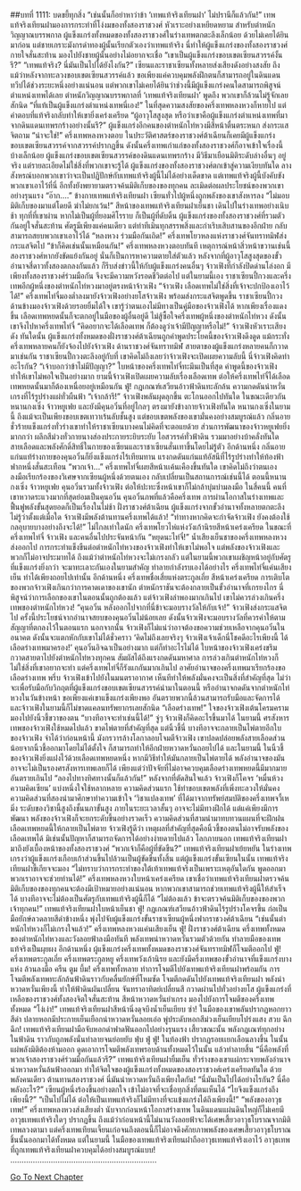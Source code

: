 ##บทที่ 1111: บดขยี้ทุกสิ่ง
“เช่นนั้นก็อย่าหาว่าข้า ‘เทพแท้จริงเทียนฝา’ ไม่ปรานีก็แล้วกัน!”
เทพแท้จริงเทียนฝามองการกระทำที่โง่งมของทั้งสองราชวงศ์ หัวเราะอย่างเหยียดหยาม
สำหรับตำหนักวิญญาณบรรพกาล ผู้แข็งแกร่งทั้งหมดของทั้งสองราชวงศ์ในร่างเทพตกตะลึงเล็กน้อย ด้วยไม่เคยได้ยินมาก่อน
แต่ชายเกราะมังกรดำทองผู้นั้นเรียกตัวเองว่าเทพแท้จริง นี่ทำให้ผู้แข็งแกร่งของทั้งสองราชวงศ์กายใจสั่นสะท้าน มองไปยังชายผู้นั้นอย่างไม่อยากจะเชื่อ
“เขาเป็นผู้แข็งแกร่งขอบเขตเซียนสวรรค์งั้นรึ?”
“เทพแท้จริง? นี่มันเป็นไปได้ยังไงกัน?”
เซียนและราชาเซียนทั้งหลายส่งเสียงดังอย่างสงสัย
ถึงแม้ว่าหลังจากทะลวงขอบเขตเซียนสวรรค์แล้ว ขอเพียงแค่ควบคุมพลังฝึกตนก็สามารถอยู่ในดินแดนทวีปได้ช่วงระยะหนึ่งอย่างแน่นอน
แต่พวกเขาไม่เคยได้ยินว่าช่วงนี้มีผู้แข็งแกร่งคนใดสามารถพิสูจน์ตำแหน่งเทพได้เลย ตำหนักวิญญาณบรรพกาลที่ ‘เทพแท้จริงเทียนฝา’ พูดถึง พวกเขาก็ล้วนไม่รู้จักเลยสักนิด
“ที่แท้เป็นผู้แข็งแกร่งตำแหน่งเทพนี่เอง!”
ในที่สุดความสงสัยของครึ่งเทพหลงหวงก็หายไป แต่คำตอบที่แท้จริงกลับทำให้เขายิ่งเคร่งเครียด
“ผู้อาวุโสสูงสุด หรือว่าเขาคือผู้แข็งแกร่งตำแหน่งเทพที่มาจากดินแดนเทพรกร้างอย่างนั้นรึ?”
ผู้แข็งแกร่งอีกคนของตำหนักไท่หวงมีสีหน้าตื่นตระหนก ส่งกระแสจิตถาม
“น่าจะใช่!”
ครึ่งเทพหลงหวงตอบ
ในประวัติศาสตร์ของราชวงศ์ต้าเฉียนก็เคยมีผู้แข็งแกร่งขอบเขตเซียนสวรรค์จากสวรรค์ปรากฏขึ้น ดังนั้นครึ่งเทพเก่าแก่ของทั้งสองราชวงศ์ก็อาจเข้าใจเรื่องนี้บ้างเล็กน้อย
ผู้แข็งแกร่งขอบเขตเซียนสวรรค์ของดินแดนเทพรกร้าง มีวิธีมาเยือนมิติระดับล่างอื่นๆ อยู่จริง แต่รายละเอียดไม่ใช่สิ่งที่พวกเขาจะรู้ได้
ผู้แข็งแกร่งของทั้งสองราชวงศ์ตกเข้าสู่ความเงียบทันใด
ลางสังหรณ์บอกพวกเขาว่าจะเป็นปฏิปักษ์กับเทพแท้จริงผู้นี้ไม่ได้อย่างเด็ดขาด
แต่เทพแท้จริงผู้นี้บังคับขังพวกเขาเอาไว้ที่นี่ อีกทั้งยังพยายามตรวจค้นมิติเก็บของของทุกคน ละเมิดต่อผลประโยชน์ของพวกเขาอย่างรุนแรง
“อ๊าก….”
ข้างกายเทพแท้จริงเทียนฝา เซียนทั่วไปผู้หนึ่งถูกพลังของเขาสังหารลง
“ไม่มอบมิติเก็บของมาแต่โดยดี ฆ่าไม่ยกเว้น!”
สีหน้าของเทพแท้จริงเทียนฝาเย็นชา เดินไปในร่างเทพอย่างเนิบช้า
ทุกที่ที่เขาผ่าน หากไม่เป็นผู้ที่ยอมศิโรราบ ก็เป็นผู้ที่ดับดิ้น
ผู้แข็งแกร่งของทั้งสองราชวงศ์ที่รวมตัวกันอยู่ใจสั่นสะท้าน
ศัตรูมีเพียงแค่คนเดียว แต่ท่าทีเมินทุกสรรพสิ่งและกำเริบเสิบสานของอีกฝ่าย กลับสามารถสยบพวกเขาเอาไว้ได้
“หลงหวง ร่วมมือกันเถิด!”
ครึ่งเทพโยวหลงแห่งราชวงศ์จันทราทมิฬส่งกระแสจิตไป
“ข้าก็คิดเช่นนั้นเหมือนกัน!”
ครึ่งเทพหลงหวงตอบทันที
เหตุการณ์หน้าสิ่วหน้าขวานเช่นนี้ สองราชวงศ์หากยังขัดแย้งกันอยู่ นั่นก็เป็นการหาความตายใส่ตัวแล้ว
หลังจากที่ผู้อาวุโสสูงสุดของขั้วอำนาจสี่ดาวทั้งสองตกลงกันแล้ว ก็รีบส่งข่าวนี้ให้กับผู้แข็งแกร่งคนอื่นๆ
จ้าวเฟิงที่กำลังปิดด่านโล่งอก
มีเพียงทั้งสองราชวงศ์ร่วมมือกัน จึงจะมีความหวังรอดชีวิตต่อไป
แต่ในยามนี้เอง ราชาเซียนปี้กวงและครึ่งเทพอีกผู้หนึ่งของตำหนักไท่หวงมาอยู่ตรงหน้าจ้าวเฟิง
“จ้าวเฟิง เลือดเทพไม่ใช่สิ่งที่เจ้าจะปกป้องเอาไว้ได้!”
ครึ่งเทพไท่จี๋มองต่ำลงมายังจ้าวเฟิงอย่างยโสจ้าวเฟิง พร้อมส่งกระแสจิตพูดขึ้น
ราชาเซียนปี้กวงด้านข้างมองจ้าวเฟิงด้วยรอยยิ้มได้ใจ
เขารู้ว่าตนเองไม่มีทางเป็นคู่มือของจ้าวเฟิงได้ หากเพียงเรื่องแดงขึ้น เลือดเทพหยดนั้นก็จะตกอยู่ในมือของผู้อื่นอยู่ดี ไม่สู้ซื้อใจครึ่งเทพผู้หนึ่งของตำหนักไท่หวง ดังนั้นเขาจึงไปหาครึ่งเทพไท่จี๋
“คิดอยากจะได้เลือดเทพ ก็ต้องดูว่าเจ้ามีปัญญาหรือไม่!”
จ้าวเฟิงหัวเราะเสียงดัง
ทันใดนั้น ผู้แข็งแกร่งทั้งหมดของฝั่งราชวงศ์ต้าเฉียนถูกคำพูดประโยคนี้ของจ้าวเฟิงดึงดูด แม้กระทั่งครึ่งเทพหลายคนก็ยังจ้องไปยังจ้าวเฟิง
ด้านราชวงศ์จันทราทมิฬ สายตาของผู้แข็งแกร่งหลายคนก็กวาดมาเช่นกัน
ราชาเซียนปี้กวงตะลึงอยู่กับที่ เขาคิดไม่ถึงเลยว่าจ้าวเฟิงจะเปิดเผยความลับนี้ นี่จ้าวเฟิงคิดทำอะไรกัน?
“เจ้าบอกว่าข้าไม่มีปัญญา?”
ใบหน้าของครึ่งเทพไท่จี๋ทะมึนเป็นที่สุด คำพูดนี้ของจ้าวเฟิงทำให้เขาไม่พอใจเป็นอย่างมาก
ยามนี้จ้าวเฟิงเปิดเผยความลับเรื่องเลือดเทพ ต่อให้ครึ่งเทพไท่จี๋ได้เลือดเทพหยดนั้นมาก็ต้องเหนื่อยอยู่เหมือนกัน
ฟู่!
กฎเกณฑ์เสวียนอ้าวฟ้าดินทะลักล้น ความกดดันน่าหวั่นเกรงที่ไร้รูปร่างแผ่ทั่วผืนฟ้า
“เจ้ากล้ารึ!”
จ้าวเฟิงพลันผุดลุกขึ้น ตะโกนออกไปทันใด
ในขณะเดียวกัน หนานกงเซิ่ง จ้าวหยูเฟย และยังมีคุนอวิ๋นที่อยู่ไกลๆ ตรงมายังข้างกายจ้าวเฟิงทันใด
หนานกงเซิ่งในยามนี้ ถึงแม้จะเป็นเพียงขอบเขตเทวาเร้นลับชั้นสูง แต่ขอบเขตพลังของเขามั่นคงอย่างสมบูรณ์แล้ว กลิ่นอายชั่วร้ายแข็งแกร่งทั่วร่างเขาทำให้ราชาเซียนบางคนไม่คิดที่จะตอแยด้วย
ส่วนการพัฒนาของจ้าวหยูเฟยยิ่งมากกว่า ผลึกสีม่วงทั่วกายนางส่องประกายระยิบระยับ ไอสวรรค์ทั่วฟ้าดิน รวมมาอย่างบ้าคลั่งทันใด สายเลือดและพลังศักดิ์สิทธิ์ในกายของเซียนและราชาเซียนสั่นเทาขึ้นโดยไม่รู้ตัว
อีกด้านหนึ่ง กลิ่นอายแก่นแท้ร่างกายของคุนอวิ๋นก็ยิ่งแข็งแกร่งไร้เทียมทาน แรงกดดันแก่นแท้อัสนีที่ไร้รูปร่างทำให้ท้องฟ้าฟากหนึ่งสั่นสะเทือน
“พวกเจ้า…”
ครึ่งเทพไท่จี๋เผยสีหน้าเเค้นเคืองขึ้นทันใด
เขาคิดไม่ถึงว่าตนเองลงมือเรียกร้องของวิเศษจากเซียนผู้หนึ่งด้วยตนเอง กลับเปลี่ยนเป็นสถานการณ์เช่นนี้ได้
ตอนนี้หนานกงเซิ่ง จ้าวหยูเฟย คุนอวิ๋นรวมทั้งจ้าวเฟิง ต่อให้ปะทะซึ่งหน้าเขาก็ไม่กล้าบุ่มบ่ามลงมือ
ในสี่คนนี้ คนที่เขาหวาดระแวงมากที่สุดย่อมเป็นคุนอวิ๋น คุนอวิ๋นภพที่แล้วคือครึ่งเทพ การผ่านโอกาสในร่างเทพและฟื้นฟูพลังขั้นสุดยอดก็เป็นเรื่องในไม่ช้า
ฝั่งราชวงศ์ต้าเฉียน ผู้แข็งแกร่งจากขั้วอำนาจทั้งหลายตกตะลึง
ไม่รู้ว่าตั้งแต่เมื่อใด จ้าวเฟิงมีพลังต้านทานครึ่งเทพได้แล้ว!
“ท่าทางหากคิดจะกำจัดจ้าวเฟิง ยังคงต้องใช้กลอุบายบางอย่างถึงจะได้!”
ไม่ไกลเท่าใดนัก ครึ่งเทพโยวไห่แห่งวังเก้านิรยสีหน้าเคร่งเครียด
ในขณะที่ครึ่งเทพไท่จี๋ จ้าวเฟิง และคนอื่นไปประจันหน้ากัน
“หยุดนะไท่จี๋!”
น้ำเสียงเย็นชาของครึ่งเทพหลงหวงส่งออกไป
การกระทำแข็งขืนต่อตำหนักไท่หวงของจ้าวเฟิงทำให้เขาไม่พอใจ แต่พลังของจ้าวเฟิงและพวกก็ไม่อาจประมาทได้
ถึงแม้ว่าตำหนักไท่หวงจะไม่เกรงกลัว แต่ในยามนี้พวกเขาเผชิญหน้าอยู่กับศัตรูที่แข็งแกร่งยิ่งกว่า จะมาทะเลาะกันเองในยามสำคัญ ทำลายกำลังรบเองได้อย่างไร
ครึ่งเทพไท่จี๋แค่นเสียงเย็น ทำได้เพียงถอยไปเท่านั้น
อีกด้านหนึ่ง ครึ่งเทพชื่อเสี่ยแห่งตระกูลเถี่ย สีหน้าเคร่งเครียด
การเติบโตของพวกจ้าวเฟิงเกินกว่าการคาดเดาของเขานัก ตำหนักราชันจะต้องกลายเป็นขั้วอำนาจที่เกรยงไกร นี่พิสูจน์ว่าการเลือกของเขาในตอนนั้นถูกต้องแล้ว
แต่จ้าวเฟิงลำพองมากเกินไป เขาไม่ควรล่วงเกินครึ่งเทพของตำหนักไท่หวง!
“คุนอวิ๋น หลังออกไปจากที่นี่ข้าจะมอบรางวัลให้กับเจ้า!”
จ้าวเฟิงส่งกระแสจิตไป
ครั้งนี้ประโยชน์จากอำนาจสยบของคุนอวิ๋นไม่น้อยเลย ดังนั้นจ้าวเฟิงจะมอบรางวัลที่ควรค่าให้ตามสัญญาที่ตกลงไว้ในตอนแรก
นอกจากนั้น จ้าวเฟิงก็ไม่แน่ว่าอาจต้องขอความช่วยเหลือจากคุนอวิ๋นในอนาคต ดังนั้นจะแตกหักกับเขาไม่ได้ชั่วคราว
‘คิดไม่ถึงเลยจริงๆ จ้าวเฟิงเจ้าเด็กนี่โชคดีอะไรเพียงนี้ ได้เลือดร่างเทพมาครอง!’
คุนอวิ๋นอิจฉาเป็นอย่างมาก แต่ก็ทำอะไรไม่ได้
ใบหน้าของจ้าวเฟิงเคร่งขรึม กวาดสายตาไปยังตำหนักไท่หวงทุกคน สัมผัสได้ถึงแรงกดดันมหาศาล
การล่วงเกินตำหนักไท่หวงก็ไม่ใช่สิ่งที่เขาอยากจะทำ แต่ครึ่งเทพไท่จี๋ก็รังแกกันมากเกินไป อาศัยอำนาจของครึ่งเทพมาเรียกร้องขอเลือดร่างเทพ
พรึ่บ
จ้าวเฟิงเข้าไปยังในมนตราอากาศ
เห็นทีทำให้พลังมั่นคงจะเป็นสิ่งที่สำคัญที่สุด ไม่ว่าจะเพื่อรับมือกับวิกฤตที่ผู้แข็งแกร่งขอบเขตเซียนสวรรค์นำมาในตอนนี้ หรืออำนาจกดดันจากตำหนักไท่หวงในวันข้างหน้า
ขอเพียงแค่เขาแข็งแกร่งเพียงพอ อันตรายพวกนี้ล้วนสามารถรับมือและจัดการได้
และจ้าวเฟิงในยามนี้ก็ไม่ขาดแคลนทรัพยากรเลยสักนิด
“เลือดร่างเทพ!”
ใจของจ้าวเฟิงเต้นโครมคราม มองไปยังนิ้วชี้ขวาของตน
“บางทีอาจจะทำเช่นนี้ได้!”
จู่ๆ จ้าวเฟิงก็คิดอะไรขึ้นมาได้
ในยามนี้ ศรสังหารเทพของจ้าวเฟิงใช้หมดไปแล้ว ขาดไพ่ตายที่สำคัญที่สุด
แต่นิ้วชี้นี่ บางทีอาจจะกลายเป็นไพ่ตายอีกใบของจ้าวเฟิง
จำได้ว่าก่อนหน้านี้ มังกรวารล้างโลกาลอบโจมตีจ้าวเฟิง เขาปลดปล่อยพลังสายเลือดส่วนน้อยจากนิ้วชี้ออกมาโดยไม่ได้ตั้งใจ ก็สามารถทำให้อีกฝ่ายหวาดหวั่นถอยไปได้
และในยามนี้ ในนิ้วชี้ของจ้าวเฟิงยิ่งแฝงไว้ด้วยเลือดเทพหยดหนึ่ง หากมีวิธีทำให้มันกลายเป็นไพ่ตายได้ พลังอำนาจของมันอาจจะไม่เป็นรองศรสังหารเทพเลยก็ได้
เพียงแต่ว่าปัจจัยที่ไม่อาจควบคุมเลือดร่างเทพหยดนี้มีมากมาย อันตรายเกินไป
“ลองไปทางทิศทางนั้นก็แล้วกัน!”
หลังจากที่ตัดสินใจแล้ว จ้าวเฟิงก็โคจร ‘หมื่นห้วงความคิดเซียน’ แบ่งหนึ่งใจใช้หลากหลาย
ความคิดส่วนแรก ใช้ทำขอบเขตพลังที่เพิ่งทะลวงให้มั่นคง
ความคิดส่วนที่สองนำมาศึกษาทำความเข้าใจ ‘วิชาแปลงเทพ’ ที่ได้มาจากทรัพย์สมบัติของครึ่งเทพจวี้เหมิ่ง
ระดับของวิชานี้สูงถึงชั้นนภาขั้นสูง ภายในระยะเวลาสั้นๆ อาจจะไม่มีทางฝึกได้ แต่แค่เพียงมีการพัฒนา พลังของจ้าวเฟิงก็จะยกระดับขึ้นอย่างรวดเร็ว
ความคิดส่วนที่สามนำมาทบทวนแผนที่จะฝึกฝนเลือดเทพหยดนี้ให้กลายเป็นไพ่ตาย
จ้าวเฟิงรู้ดีว่า เหตุผลที่สำคัญที่สุดคือนิ้วชี้ของตนไม่อาจรับพลังของเลือดเทพได้ มิเช่นนั้นปัญหาก็สามารถจัดการได้อย่างง่ายดายไปแล้ว
โลกภายนอก
เทพแท้จริงเทียนฝามาถึงยังเบื้องหน้าของทั้งสองราชวงศ์
“พวกเจ้าก็คือผู้ที่ขัดขืน?”
เทพแท้จริงเทียนฝาเย้ยหยัน
ในร่างเทพ เกรงว่าผู้แข็งแกร่งเกือบเก้าส่วนขึ้นไปล้วนเป็นผู้ขัดขืนทั้งสิ้น แต่ผู้แข็งแกร่งขั้นเซียนในนั้น เทพแท้จริงเทียนฝาขี้เกียจจะมอง
“ไม่ทราบว่าการกระทำของใต้เท้าเทพแท้จริงเป็นเพราะเหตุอันใดกัน พูดออกมา พวกเราอาจจะช่วยท่านได้!”
ครึ่งเทพหลงหวงใบหน้าเคร่งเครียด
เขาเชื่อว่าเทพแท้จริงเทียนฝาตรวจค้นมิติเก็บของของทุกคนจะต้องมีเป้าหมายอย่างแน่นอน หากพวกเขาสามารถช่วยเทพแท้จริงผู้นี้ให้สำเร็จได้ บางทีอาจจะไม่ต้องเป็นศัตรูกับเทพแท้จริงผู้นี้ก็ได้
“ไม่ต้องแล้ว ข้าจะตรวจค้นมิติเก็บของของพวกเจ้าทุกคน!”
เทพแท้จริงเทียนฝาใบหน้าเย็นชา
ฟู่!
กฎเกณฑ์เสวียนอ้าวฟ้าดินไร้รูปร่างโคจรขึ้น ก่อเป็นมือยักษ์ลวดลายสีดำข้างหนึ่ง พุ่งไปจับผู้แข็งแกร่งขั้นราชาเซียนผู้หนึ่งฟากราชวงศ์ต้าเฉียน
“เช่นนั้นตำหนักไท่หวงก็ไม่เกรงใจแล้ว!”
ครึ่งเทพหลงหวงแค่นเสียงเย็น
ฟู่!
ฝั่งราชวงศ์ต้าเฉียน ครึ่งเทพทั้งหมดของตำหนักไท่หวงและวังลอยฟ้าลงมือทันที
พลังเทพน่าหวาดหวั่นรวมตัวด้วยกัน ทำลายมือของเทพแท้จริงเป็นผุยผง
อีกด้านหนึ่ง ผู้แข็งแกร่งครึ่งเทพทั้งหมดของราชวงศ์จันทราทมิฬก็โจมตีออกไป
ฟู่!
ครึ่งเทพตระกูลเถี่ย ครึ่งเทพตระกูลหยู ครึ่งเทพวังเก้านิรย และยังมีครึ่งเทพของขั้วอำนาจที่แข็งแกร่งบางแห่ง ล้วนลงมือ
ครืน ตูม บึ้ม!
ครึ่งเทพทั้งหลาย ทำการโจมตีไปยังเทพแท้จริงเทียนฝาพร้อมกัน
การโจมตีพลังเทพทะลักล้นฟ้าดินราวกับคลื่นยักษ์ที่โหมซัด โจมตีกดดันไปยังเทพแท้จริงเทียนฝา
พลังน่าหวาดหวั่นเพียงนี้ ทำให้ฟ้าดินผันเปลี่ยน จันทราอาทิตย์เปลี่ยนสี กวาดผ่านไปทั่วอย่างยโส
ผู้แข็งแกร่งที่เหลือของราชวงศ์ทั้งสองจิตใจสั่นสะท้าน สีหน้าหวาดหวั่นยำเกรง มองไปยังการโจมตีของครึ่งเทพทั้งหมด
“โง่เง่า!”
เทพแท้จริงเทียนฝาสีหน้านิ่งดุจบึงน้ำเย็นเยียบ
ซ่า!
ในมือของเขาพลันปรากฏหอกยาวสีดำ ปลายหอกมีประกายเย็นเยือกน่าหวาดหวั่นลอยเอ่อ พู่ประดับหอกสีม่วงเย็นเยียบโปร่งแสง
สวบ ฉึก ฉึก!
เทพแท้จริงเทียนฝามือจับหอกดำฟาดฟันออกไปอย่างรุนแรง
เสี้ยวขณะนั้น พลังกฎเณฑ์ทุกอย่างในฟ้าดิน ราวกับถูกพลังนั่นทำลายจนย่อยยับ
ฟุ่บ ฟู่ ฟู่!
ในท้องฟ้า ปรากฏรอยเเยกเลือนลางขึ้น ในนั้นแผ่พลังมิติต้องห้ามออก ดูดเอาการโจมตีพลังเทพรอบด้านทั้งหมดไว้ในนั้น แล้วทำลายสิ้น
“นี่คือพลังที่พวกเจ้าสองราชวงศ์ร่วมมือกันแล้วรึ?”
เทพแท้จริงเทียนฝายิ้มเย็น
ทั่วร่างของเขาแผ่กระจายพลังอำนาจน่าหวาดหวั่นล้นฟ้าออกมา ทำให้จิตใจของผู้แข็งแกร่งทั้งหมดของสองราชวงศ์เคร่งเครียดทันใด
ด้วยพลังคนเดียว ต้านทานสองราชวงศ์ นี่มันน่าหวาดหวั่นถึงเพียงใดกัน!
“นี่มันเป็นไปได้อย่างไรกัน? นี่คือพลังอะไร?”
เซียนผู้หนึ่งร้องขึ้นอย่างตกใจ เข้าไม่อาจที่จะเชื่อทุกสิ่งที่ตนเห็นได้
“ไยจึงแข็งแกร่งถึงเพียงนี้?”
“เป็นไปไม่ได้ ต่อให้เป็นเทพแท้จริงก็ไม่มีทางที่จะแข้งแกร่งได้ถึงเพียงนี้!”
“พลังของอาวุธเทพ!”
ครึ่งเทพหลงหวงส่งเสียงต่ำ
นับจากก่อนหน้าโอกาสร่างเทพ ในดินแดนแผ่นดินใหญ่ก็ไม่เคยมีอาวุธเทพเเท้จริงใดๆ ปรากฏขึ้น
ถึงแม้ว่าก่อนหน้านี้ไม่นานวังลอยฟ้าจะได้เศษเสี้ยวอาวุธโบราณจากมิติเทพลวงตามา แต่ครึ่งเทพเทียนเจี้ยนเก๋อจนถึงตอนนี้ก็ไม่อาจดึงศักยภาพพลังของเศษเสี้ยวอาวุธโบราณชิ้นนั้นออกมาได้ทั้งหมด
แต่ในยามนี้ ในมือของเทพแท้จริงเทียนฝาถืออาวุธเทพแท้จริงเอาไว้ อาวุธเทพที่ถูกเทพแท้จริงเทียนฝาควบคุมได้อย่างสมบูรณ์แบบ!
………………………………………………………..


[Go To Next Chapter]( ./349.md)